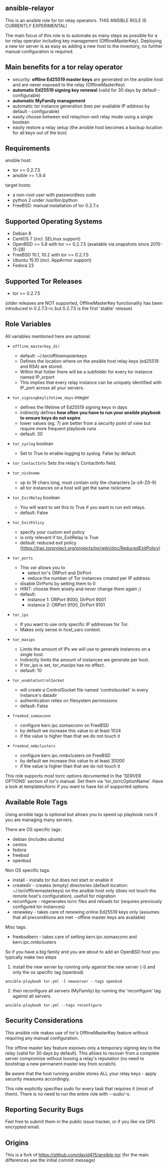 ansible-relayor
----------------
This is an ansible role for tor relay operators.
THIS ANSIBLE ROLE IS CURRENTLY EXPERIMENTAL!

The main focus of this role is to automate as many steps as possible for a tor relay
operator including key management (OfflineMasterKey).
Deploying a new tor server is as easy as adding a new host to the inventory,
no further manual configuration is required.

Main benefits for a tor relay operator
--------------------------------------
- security: **offline Ed25519 master keys** are generated on the ansible host and are never exposed to the relay (OfflineMasterKey)
- **automatic Ed25519 signing key renewal** (valid for 30 days by default - configurable)
- **automatic MyFamily management**
- automatic tor instance generation (two per available IP address by default - configurable)
- easily choose between exit relay/non-exit relay mode using a single boolean
- easily restore a relay setup (the ansible host becomes a backup location for all keys out of the box)

Requirements
------------
ansible host:
- tor >= 0.2.7.5
- ansible >= 1.9.4

target hosts:
- a non-root user with passwordless sudo
- python 2 under /usr/bin/python
- FreeBSD: manual installation of tor 0.2.7.x

Supported Operating Systems
---------------------------
- Debian 8
- CentOS 7 (incl. SELinux support)
- OpenBSD >= 5.8 with tor >= 0.2.7.5 (available via snapshots since 2015-11-28)
- FreeBSD 10.1, 10.2 with tor >= 0.2.7.5
- Ubuntu 15.10 (incl. AppArmor support)
- Fedora 23

Supported Tor Releases
-----------------------
- tor >= 0.2.7.5

(older releases are NOT supported, OfflineMasterKey functionality has been introduced in 0.2.7.3-rc but 0.2.7.5 is the first 'stable' release)

Role Variables
--------------
All variables mentioned here are optional.

* `offline_masterkey_dir`
   - default: ~/.tor/offlinemasterkeys
   - Defines the location where on the ansible host relay keys (ed25519 and RSA) are stored.
   - Within that folder there will be a subfolder for every tor instance named IP_orport
   - This implies that every relay instance can be uniquely identified with IP_port across all your servers.

* `tor_signingkeylifetime_days` integer
   - defines the lifetime of Ed25519 signing keys in days
   - indirectly defines **how often you have to run your ansible playbook to ensure keys do not expire**
   - lower values (eg. 7) are better from a security point of view but require more frequent playbook runs
   - default: 30

* `tor_syslog` boolean
   - Set to True to enable logging to syslog. False by default.

* `tor_ContactInfo`
    Sets the relay's ContactInfo field.

* `tor_nickname`
  - up to 19 chars long, must contain only the characters [a-zA-Z0-9]
  - all tor instances on a host will get the same nickname

* `tor_ExitRelay` boolean 
  - You will want to set this to True if you want to run exit relays.
  - default: False

* `tor_ExitPolicy`
  - specify your custom exit policy
  - is only relevant if tor_ExitRelay is True
  - default: reduced exit policy (https://trac.torproject.org/projects/tor/wiki/doc/ReducedExitPolicy)

* `tor_ports`
  - This var allows you to
    - select tor's ORPort and DirPort
    - reduce the number of Tor instances created per IP address
  - disable DirPorts by setting them to 0
  - HINT: choose them wisely and *never* change them again ;)
  - default:
    - instance 1: ORPort 9000, DirPort 9001
    - instance 2: ORPort 9100, DirPort 9101

* `tor_ips`
  * If you want to use only specific IP addresses for Tor.
  * Makes only sense in host_vars context.

* `tor_maxips`
  - Limits the amount of IPs we will use to generate instances on a single host.
  - Indirectly limits the amount of instances we generate per host.
  - If tor_ips is set, tor_maxips has no effect.
  - default: 10

* `tor_enableControlSocket`
  - will create a ControlSocket file named 'controlsocket' in every instance's datadir
  - authentication relies on filesystem permissions
  - default: False

* `freebsd_somaxconn`
  - configure kern.ipc.somaxconn on FreeBSD
  - by default we increase this value to at least 1024
  - if the value is higher than that we do not touch it

* `freebsd_nmbclusters`
  - configure kern.ipc.nmbclusters on FreeBSD
  - by default we increase this value to at least 30000
  - if the value is higher than that we do not touch it

This role supports most torrc options documented in the 'SERVER OPTIONS'
section of tor's manual. Set them via 'tor_torrcOptionName'.
Have a look at templates/torrc if you want to have list of supported
options.

Available Role Tags
--------------------

Using ansible tags is optional but allows you to speed up playbook runs if
you are managing many servers.

There are OS specific tags:
* debian (includes ubuntu)
* centos
* fedora
* freebsd
* openbsd

Non OS specific tags:
* install - installs tor but does not start or enable it
* createdir - creates (empty) directories (default location: ~/.tor/offlinemasterkeys) on the ansible host only (does not touch the remote host's configuration), usefull for migration
* reconfigure - regenerates torrc files and reloads tor (requires previously configured tor instances)
* renewkey - takes care of renewing online Ed25519 keys only (assumes that all preconditions are met - offline master keys are available)

Misc tags:
* freebsdkern - takes care of setting kern.ipc.somaxconn and kern.ipc.nmbclusters

So if you have a big family and you are about to add an OpenBSD host you typically
make two steps

1. install the new server by running only against the new server (-l) and only the os specific tag (openbsd)

`ansible-playbook tor.yml -l newserver --tags openbsd`

2. then reconfigure all servers (MyFamily) by running the 'reconfigure' tag against all servers.

`ansible-playbook tor.yml --tags reconfigure`

Security Considerations
------------------------
This ansible role makes use of tor's OfflineMasterKey feature without requiring any manual configuration.

The offline master key feature exposes only a temporary signing key to the relay (valid for 30 days by default).
This allows to recover from a complete server compromize without loosing a relay's reputation (no need to bootstrap a new permanent master key from scratch).

Be aware that the host running ansible stores ALL your relay keys - apply security measures accordingly.

This role explicitly specifies sudo for every task that requires it
(most of them). There is no need to run the entire role with --sudo/-s.

Reporting Security Bugs
-----------------------

Feel free to submit them in the public issue tracker,
or if you like via GPG encrypted email.

Origins
-------
This is a fork of https://github.com/david415/ansible-tor
(for the main differences see the initial commit message)
